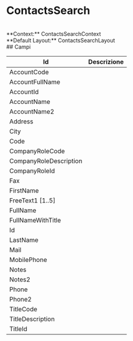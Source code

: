# ContactsSearch

<br/>
**Context:** ContactsSearchContext
<br/>
**Default Layout:** ContactsSearchLayout



<br/>
## Campi

| Id | Descrizione | 
| --- | --- | 
| AccountCode |  | 
| AccountFullName |  | 
| AccountId |  | 
| AccountName |  | 
| AccountName2 |  | 
| Address |  | 
| City |  | 
| Code |  | 
| CompanyRoleCode |  | 
| CompanyRoleDescription |  | 
| CompanyRoleId |  | 
| Fax |  | 
| FirstName |  | 
| FreeText1 [1..5] |  | 
| FullName |  | 
| FullNameWithTitle |  | 
| Id |  | 
| LastName |  | 
| Mail |  | 
| MobilePhone |  | 
| Notes |  | 
| Notes2 |  | 
| Phone |  | 
| Phone2 |  | 
| TitleCode |  | 
| TitleDescription |  | 
| TitleId |  |
